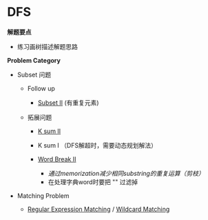 # DFS

**解题要点**
- 练习画树描述解题思路

**Problem Category**
- Subset 问题



  - Follow up
    - [Subset II](https://leetcode.com/problems/subsets-ii/description/) (有重复元素)

  - 拓展问题
    - [K sum II](https://www.lintcode.com/problem/k-sum-ii/description)
    - K sum I （DFS解超时，需要动态规划解法）
  
    - [Word Break II](https://leetcode.com/problems/word-break-ii/description/)
      - *通过memorization减少相同substring的重复运算（剪枝）*
      - 在处理字典word时要把 "" 过滤掉

- Matching Problem

  - [Regular Expression Matching](https://leetcode.com/problems/regular-expression-matching/description/) / [Wildcard Matching](https://leetcode.com/problems/wildcard-matching/description/)
